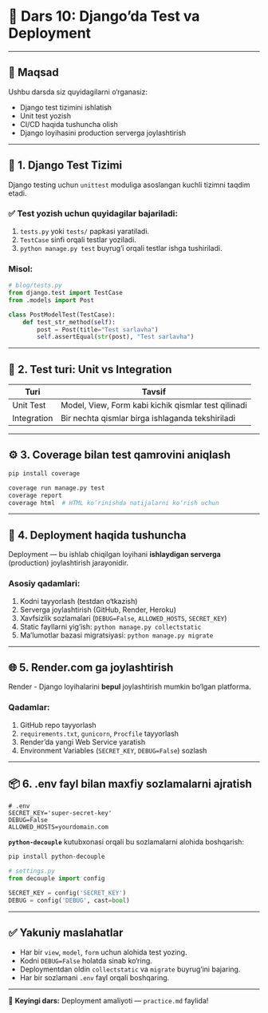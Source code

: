 # 📘 Dars 10: Django’da Test va Deployment

---

## 🎯 Maqsad

Ushbu darsda siz quyidagilarni o‘rganasiz:

- Django test tizimini ishlatish
- Unit test yozish
- CI/CD haqida tushuncha olish
- Django loyihasini production serverga joylashtirish

---

## 🧪 1. Django Test Tizimi

Django testing uchun `unittest` moduliga asoslangan kuchli tizimni taqdim etadi.

### ✅ Test yozish uchun quyidagilar bajariladi:

1. `tests.py` yoki `tests/` papkasi yaratiladi.
2. `TestCase` sinfi orqali testlar yoziladi.
3. `python manage.py test` buyrug‘i orqali testlar ishga tushiriladi.

### Misol:

```python
# blog/tests.py
from django.test import TestCase
from .models import Post

class PostModelTest(TestCase):
    def test_str_method(self):
        post = Post(title="Test sarlavha")
        self.assertEqual(str(post), "Test sarlavha")
```

---

## 🧰 2. Test turi: Unit vs Integration

| Turi         | Tavsif |
|--------------|--------|
| Unit Test    | Model, View, Form kabi kichik qismlar test qilinadi |
| Integration  | Bir nechta qismlar birga ishlaganda tekshiriladi    |

---

## ⚙️ 3. Coverage bilan test qamrovini aniqlash

```bash
pip install coverage

coverage run manage.py test
coverage report
coverage html  # HTML ko‘rinishda natijalarni ko‘rish uchun
```

---

## 🚀 4. Deployment haqida tushuncha

Deployment — bu ishlab chiqilgan loyihani **ishlaydigan serverga** (production) joylashtirish jarayonidir.

### Asosiy qadamlari:

1. Kodni tayyorlash (testdan o‘tkazish)
2. Serverga joylashtirish (GitHub, Render, Heroku)
3. Xavfsizlik sozlamalari (`DEBUG=False`, `ALLOWED_HOSTS`, `SECRET_KEY`)
4. Static fayllarni yig‘ish: `python manage.py collectstatic`
5. Ma’lumotlar bazasi migratsiyasi: `python manage.py migrate`

---

## 🌐 5. Render.com ga joylashtirish

Render - Django loyihalarini **bepul** joylashtirish mumkin bo‘lgan platforma.

### Qadamlar:

1. GitHub repo tayyorlash
2. `requirements.txt`, `gunicorn`, `Procfile` tayyorlash
3. Render’da yangi Web Service yaratish
4. Environment Variables (`SECRET_KEY`, `DEBUG=False`) sozlash

---

## 📦 6. .env fayl bilan maxfiy sozlamalarni ajratish

```env
# .env
SECRET_KEY='super-secret-key'
DEBUG=False
ALLOWED_HOSTS=yourdomain.com
```

**`python-decouple`** kutubxonasi orqali bu sozlamalarni alohida boshqarish:

```bash
pip install python-decouple
```

```python
# settings.py
from decouple import config

SECRET_KEY = config('SECRET_KEY')
DEBUG = config('DEBUG', cast=bool)
```

---

## ✅ Yakuniy maslahatlar

- Har bir `view`, `model`, `form` uchun alohida test yozing.
- Kodni `DEBUG=False` holatda sinab ko‘ring.
- Deploymentdan oldin `collectstatic` va `migrate` buyrug‘ini bajaring.
- Har bir sozlamani `.env` fayl orqali boshqaring.

---

🚀 **Keyingi dars:** Deployment amaliyoti — `practice.md` faylida!